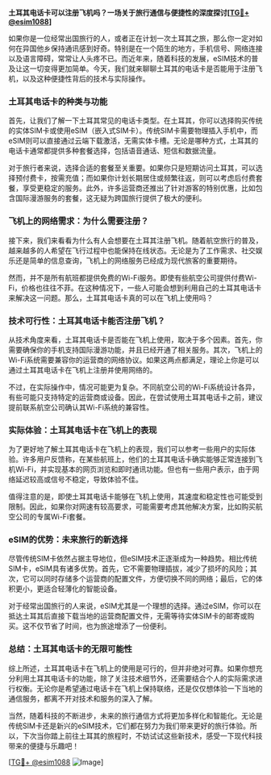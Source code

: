 **土耳其电话卡可以注册飞机吗？一场关于旅行通信与便捷性的深度探讨[[TG💪+ @esim1088](https://t.me/s/esim1088)]**

如果你是一位经常出国旅行的人，或者正在计划一次土耳其之旅，那么你一定对如何在异国他乡保持通讯感到好奇。特别是在一个陌生的地方，手机信号、网络连接以及语言障碍，常常让人头疼不已。而近年来，随着科技的发展，eSIM技术的普及让这一切变得更加简单。今天，我们就来聊聊土耳其的电话卡是否能用于注册飞机，以及这种便捷性背后的技术与实际操作。

### 土耳其电话卡的种类与功能

首先，让我们了解一下土耳其常见的电话卡类型。在土耳其，你可以选择购买传统的实体SIM卡或使用eSIM（嵌入式SIM卡）。传统SIM卡需要物理插入手机中，而eSIM则可以直接通过云端下载激活，无需实体卡槽。无论是哪种方式，土耳其的电话卡通常都提供多种套餐选择，包括语音通话、短信和数据流量。

对于旅行者来说，选择合适的套餐至关重要。如果你只是短期访问土耳其，可以选择预付费卡，按需充值；而如果你计划长期居住或频繁往返，则可以考虑后付费套餐，享受更稳定的服务。此外，许多运营商还推出了针对游客的特别优惠，比如包含国际漫游服务的套餐，这无疑为跨国旅行提供了极大的便利。

### 飞机上的网络需求：为什么需要注册？

接下来，我们来看看为什么有人会想要在土耳其注册飞机。随着航空旅行的普及，越来越多的人希望在飞行过程中也能保持在线状态。无论是为了工作需求、社交娱乐还是简单的信息查询，飞机上的网络服务已经成为现代旅客的重要期待。

然而，并不是所有航班都提供免费的Wi-Fi服务。即使有些航空公司提供付费Wi-Fi，价格也往往不菲。在这种情况下，一些人可能会想到利用自己的土耳其电话卡来解决这一问题。那么，土耳其电话卡真的可以在飞机上使用吗？

### 技术可行性：土耳其电话卡能否注册飞机？

从技术角度来看，土耳其电话卡是否能在飞机上使用，取决于多个因素。首先，你需要确保你的手机支持国际漫游功能，并且已经开通了相关服务。其次，飞机上的Wi-Fi系统需要兼容你的运营商的网络协议。如果这两点都满足，理论上你是可以通过土耳其电话卡在飞机上注册并使用网络的。

不过，在实际操作中，情况可能更为复杂。不同航空公司的Wi-Fi系统设计各异，有些可能只支持特定的运营商或设备。因此，在尝试使用土耳其电话卡之前，建议提前联系航空公司确认其Wi-Fi系统的兼容性。

### 实际体验：土耳其电话卡在飞机上的表现

为了更好地了解土耳其电话卡在飞机上的表现，我们可以参考一些用户的实际体验。许多用户反馈称，在某些航班上，他们的土耳其电话卡确实能够正常连接到飞机Wi-Fi，并实现基本的网页浏览和即时通讯功能。但也有一些用户表示，由于网络延迟较高或信号不稳定，导致体验不佳。

值得注意的是，即使土耳其电话卡能够在飞机上使用，其速度和稳定性也可能受到限制。因此，如果你对网速有较高要求，可能需要考虑其他解决方案，比如购买航空公司的专属Wi-Fi套餐。

### eSIM的优势：未来旅行的新选择

尽管传统SIM卡依然占据主导地位，但eSIM技术正逐渐成为一种趋势。相比传统SIM卡，eSIM具有诸多优势。首先，它不需要物理插拔，减少了损坏的风险；其次，它可以同时存储多个运营商的配置文件，方便切换不同的网络；最后，它的体积更小，更适合轻薄化的智能设备。

对于经常出国旅行的人来说，eSIM尤其是一个理想的选择。通过eSIM，你可以在抵达土耳其后直接下载当地的运营商配置文件，无需等待实体SIM卡的邮寄或购买。这不仅节省了时间，也为旅途增添了一份便利。

### 总结：土耳其电话卡的无限可能性

综上所述，土耳其电话卡在飞机上的使用是可行的，但并非绝对可靠。如果你想充分利用土耳其电话卡的功能，除了关注技术细节外，还需要结合个人的实际需求进行权衡。无论你是希望通过电话卡在飞机上保持联络，还是仅仅想体验一下当地的通信服务，都离不开对技术和服务的深入了解。

当然，随着科技的不断进步，未来的旅行通信方式将更加多样化和智能化。无论是传统SIM卡还是新兴的eSIM技术，它们都在努力为我们带来更好的旅行体验。所以，下次当你踏上前往土耳其的旅程时，不妨试试这些新技术，感受一下现代科技带来的便捷与乐趣吧！

[[TG💪+ @esim1088](https://t.me/s/esim1088) ![Image](https://i.postimg.cc/4NQfJmqS/Snipaste-2025-05-13-00-14-12.png)]